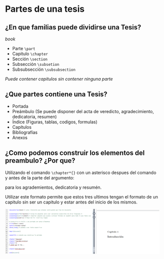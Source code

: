 # Partes de una tesis

## ¿En que familias puede dividirse una Tesis?

_book_
- Parte `\part`
- Capitulo `\chapter`
- Sección `\section`
- Subsección `\subsetion`
- Subsubsección `\subsubsection`

_Puede contener capitulos sin contener ninguna parte_


## ¿Que partes contiene una Tesis?

- Portada
- Preámbulo (Se puede disponer del acta de veredicto, agradecimiento, dedicatoria, resumen)
- Índice (Figuras, tablas, codigos, formulas)
- Capítulos
- Bibliografías
- Anexos

## ¿Como podemos construir los elementos del preambulo? ¿Por que?

Utilizando el comando `\chapter*{}` con un asterisco despues del comando y antes de la parte del argumento:

para los agrademientos, dedicatoria y resumén.

Utilizar este formato permite que estos tres ultimos tengan el formato de un capitulo sin ser un capitulo y estar antes del inicio de los mismos.

![](figures\preambulo.png)

